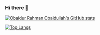 ### Hi there 👋
[![Obaidur Rahman Obaidullah's GitHub stats](https://github-readme-stats.vercel.app/api?username=or-obaidullah)](https://github.com/or-obaidullah/or-obaidullah)

[![Top Langs](https://github-readme-stats.vercel.app/api/top-langs/?username=or-obaidullah&card_width=550)](https://github.com/or-obaidullah/or-obaidullah)


<!--
**or-obaidullah/or-obaidullah** is a ✨ _special_ ✨ repository because its `README.md` (this file) appears on your GitHub profile.

Here are some ideas to get you started:

- 🔭 I’m currently working on ...
- 🌱 I’m currently learning ...
- 👯 I’m looking to collaborate on ...
- 🤔 I’m looking for help with ...
- 💬 Ask me about ...
- 📫 How to reach me: ...
- 😄 Pronouns: ...
- ⚡ Fun fact: ...
-->
